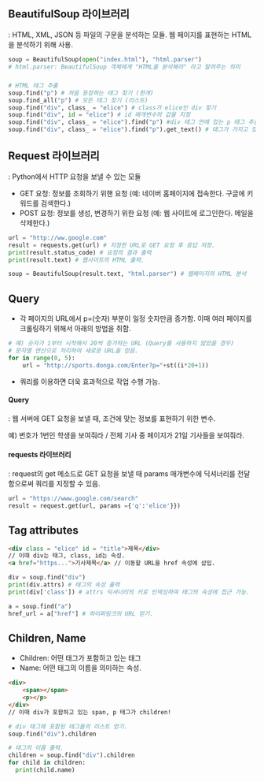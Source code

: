 ## BeautifulSoup 라이브러리

: HTML, XML, JSON 등 파일의 구문을 분석하는 모듈. 웹 페이지를 표현하는 HTML을 분석하기 위해 사용.



```python
soup = BeautifulSoup(open("index.html"), "html.parser")
# html.parser: BeautifulSoup 객체에게 "HTML을 분석해라" 라고 알려주는 의미
```

##### 

```python
# HTML 태그 추출
soup.find("p") # 처음 등장하는 태그 찾기 (한개)
soup.find_all("p") # 모든 태그 찾기 (리스트)
soup.find("div", class_ = "elice") # class가 elice인 div 찾기
soup.find("div", id = "elice") # id 매개변수의 값을 지정
soup.find("div", class_ = "elice").find("p") #div 태그 안에 있는 p 태그 추출
soup.find("div", class_ = "elice").find("p").get_text() # 태그가 가지고 있는 텍스트 추출
```



## Request 라이브러리

: Python에서 HTTP 요청을 보낼 수 있는 모듈

- GET 요청: 정보를 조회하기 위핸 요청 (예: 네이버 홈페이지에 접속한다. 구글에 키워드를 검색한다.)
- POST 요청: 정보를 생성, 변경하기 위한 요청 (예: 웹 사이트에 로그인한다. 메일을 삭제한다.)



```python
url = "http://ww.google.com"
result = requests.get(url) # 지정한 URL로 GET 요청 후 응답 저장.
print(result.status_code) # 요청의 결과 출력
print(result.text) # 웹사이트의 HTML 출력.
```

```python
soup = BeautifulSoup(result.text, "html.parser") # 웹페이지의 HTML 분석
```



## Query

- 각 페이지의 URL에서 p=(숫자) 부분이 일정 숫자만큼 증가함. 이때 여러 페이지를 크롤링하기 위해서 아래의 방법을 취함. 

```python
# 예) 숫자가 1부터 시작해서 20씩 증가하는 URL (Query를 사용하지 않았을 경우)
# 문자열 연산으로 처리하여 새로운 URL을 얻음.
for in range(0, 5):
	url = "http://sports.donga.com/Enter?p="+st((i*20+1))
```

- 쿼리를 이용하면 더욱 효과적으로 작업 수행 가능.



 #### Query

: 웹 서버에 GET 요청을 보낼 때, 조건에 맞는 정보를 표현하기 위한 변수.

예) 번호가 1번인 학생을 보여줘라 / 전체 기사 중 페이지가 21일 기사들을 보여줘라.



#### requests 라이브러리

: request의 get 메소드로 GET 요청을 보낼 때 params 매개변수에 딕셔너리를 전달함으로써 쿼리를 지정할 수 있음.

```python
url = "https://www.google.com/search"
result = request.get(url, params ={'q':'elice'}})
```



## Tag attributes

```html
<div class = "elice" id = "title">제목</div>
// 이때 div는 태그, class, id는 속성.
<a href="https...">기사제목</a> // 이동할 URL을 href 속성에 삽입.
```

```python
div = soup.find("div")
print(div.attrs) # 태그의 속성 출력
print(div['class']) # attrs 딕셔너리의 키로 인덱싱하여 태그의 속성에 접근 가능.

a = soup.find("a")
href_url = a["href"] # 하이퍼링크의 URL 얻기.
```



## Children, Name

- Children: 어떤 태그가 포함하고 있는 태그
- Name: 어떤 태그의 이름을 의미하는 속성.

```html
<div>
	<span></span>
	<p></p>
</div>
// 이때 div가 포함하고 있는 span, p 태그가 children!
```

```python
# div 태그에 포함된 태그들의 리스트 얻기.
soup.find("div").children 

# 태그의 이름 출력.
children = soup.find("div").children
for child in children:
  print(child.name) 
```





